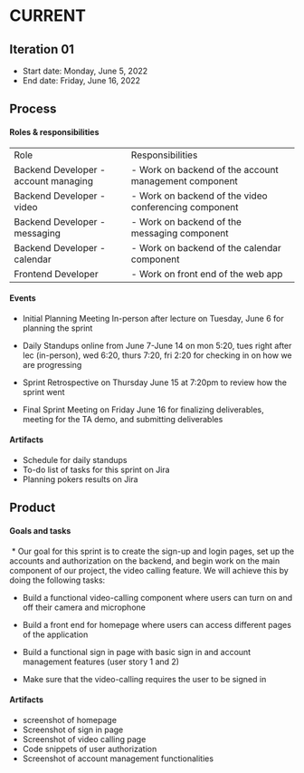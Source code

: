 # CURRENT
## Iteration 01
* Start date: Monday, June 5, 2022
* End date: Friday, June 16, 2022

## Process

#### Roles & responsibilities

|   |   |
|---|---|
|Role|Responsibilities|
|Backend Developer - account managing|- Work on backend of the account management component|
|Backend Developer - video|- Work on backend of the video conferencing component|
|Backend Developer - messaging|- Work on backend of the messaging component|
|Backend Developer - calendar|- Work on backend of the calendar component|
|Frontend Developer|- Work on front end of the web app|

#### Events

* Initial Planning Meeting In-person after lecture on Tuesday, June 6 for planning the sprint

* Daily Standups online from June 7-June 14 on mon 5:20, tues right after lec (in-person), wed 6:20, thurs 7:20, fri 2:20 for checking in on how we are progressing

* Sprint Retrospective on Thursday June 15 at 7:20pm to review how the sprint went

* Final Sprint Meeting on Friday June 16 for finalizing deliverables, meeting for the TA demo, and submitting deliverables


#### Artifacts

* Schedule for daily standups
* To-do list of tasks for this sprint on Jira
* Planning pokers results on Jira

## Product

#### Goals and tasks

 * Our goal for this sprint is to create the sign-up and login pages, set up the accounts and authorization on the backend, and begin work on the main component of our project, the video calling feature. We will achieve this by doing the following tasks:

* Build a functional video-calling component where users can turn on and off their camera and microphone

* Build a front end for homepage where users can access different pages of the application

* Build a functional sign in page with basic sign in and account management features (user story 1 and 2)

* Make sure that the video-calling requires the user to be signed in

#### Artifacts

* screenshot of homepage
* Screenshot of sign in page
* Screenshot of video calling page
* Code snippets of user authorization
* Screenshot of account management functionalities
